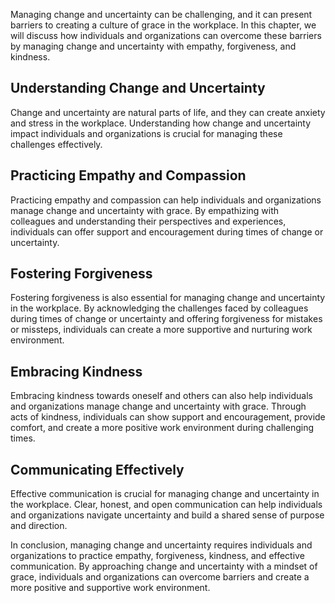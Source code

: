 
Managing change and uncertainty can be challenging, and it can present barriers to creating a culture of grace in the workplace. In this chapter, we will discuss how individuals and organizations can overcome these barriers by managing change and uncertainty with empathy, forgiveness, and kindness.

Understanding Change and Uncertainty
------------------------------------

Change and uncertainty are natural parts of life, and they can create anxiety and stress in the workplace. Understanding how change and uncertainty impact individuals and organizations is crucial for managing these challenges effectively.

Practicing Empathy and Compassion
---------------------------------

Practicing empathy and compassion can help individuals and organizations manage change and uncertainty with grace. By empathizing with colleagues and understanding their perspectives and experiences, individuals can offer support and encouragement during times of change or uncertainty.

Fostering Forgiveness
---------------------

Fostering forgiveness is also essential for managing change and uncertainty in the workplace. By acknowledging the challenges faced by colleagues during times of change or uncertainty and offering forgiveness for mistakes or missteps, individuals can create a more supportive and nurturing work environment.

Embracing Kindness
------------------

Embracing kindness towards oneself and others can also help individuals and organizations manage change and uncertainty with grace. Through acts of kindness, individuals can show support and encouragement, provide comfort, and create a more positive work environment during challenging times.

Communicating Effectively
-------------------------

Effective communication is crucial for managing change and uncertainty in the workplace. Clear, honest, and open communication can help individuals and organizations navigate uncertainty and build a shared sense of purpose and direction.

In conclusion, managing change and uncertainty requires individuals and organizations to practice empathy, forgiveness, kindness, and effective communication. By approaching change and uncertainty with a mindset of grace, individuals and organizations can overcome barriers and create a more positive and supportive work environment.
